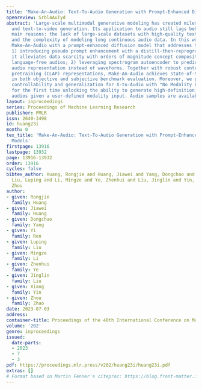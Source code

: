 ```yaml
---
title: 'Make-An-Audio: Text-To-Audio Generation with Prompt-Enhanced Diffusion Models'
openreview: Srbl4AuTyd
abstract: 'Large-scale multimodal generative modeling has created milestones in text-to-image
  and text-to-video generation. Its application to audio still lags behind for two
  main reasons: the lack of large-scale datasets with high-quality text-audio pairs,
  and the complexity of modeling long continuous audio data. In this work, we propose
  Make-An-Audio with a prompt-enhanced diffusion model that addresses these gaps by
  1) introducing pseudo prompt enhancement with a distill-then-reprogram approach,
  it alleviates data scarcity with orders of magnitude concept compositions by using
  language-free audios; 2) leveraging spectrogram autoencoder to predict the self-supervised
  audio representation instead of waveforms. Together with robust contrastive language-audio
  pretraining (CLAP) representations, Make-An-Audio achieves state-of-the-art results
  in both objective and subjective benchmark evaluation. Moreover, we present its
  controllability and generalization for X-to-Audio with "No Modality Left Behind",
  for the first time unlocking the ability to generate high-definition, high-fidelity
  audios given a user-defined modality input. Audio samples are available at https://Make-An-Audio.github.io'
layout: inproceedings
series: Proceedings of Machine Learning Research
publisher: PMLR
issn: 2640-3498
id: huang23i
month: 0
tex_title: 'Make-An-Audio: Text-To-Audio Generation with Prompt-Enhanced Diffusion
  Models'
firstpage: 13916
lastpage: 13932
page: 13916-13932
order: 13916
cycles: false
bibtex_author: Huang, Rongjie and Huang, Jiawei and Yang, Dongchao and Ren, Yi and
  Liu, Luping and Li, Mingze and Ye, Zhenhui and Liu, Jinglin and Yin, Xiang and Zhao,
  Zhou
author:
- given: Rongjie
  family: Huang
- given: Jiawei
  family: Huang
- given: Dongchao
  family: Yang
- given: Yi
  family: Ren
- given: Luping
  family: Liu
- given: Mingze
  family: Li
- given: Zhenhui
  family: Ye
- given: Jinglin
  family: Liu
- given: Xiang
  family: Yin
- given: Zhou
  family: Zhao
date: 2023-07-03
address: 
container-title: Proceedings of the 40th International Conference on Machine Learning
volume: '202'
genre: inproceedings
issued:
  date-parts:
  - 2023
  - 7
  - 3
pdf: https://proceedings.mlr.press/v202/huang23i/huang23i.pdf
extras: []
# Format based on Martin Fenner's citeproc: https://blog.front-matter.io/posts/citeproc-yaml-for-bibliographies/
---
```

